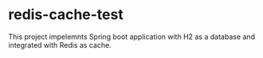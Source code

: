 # redis-cache-test
This project impelemnts Spring boot application with H2 as a database and integrated with Redis as cache.
